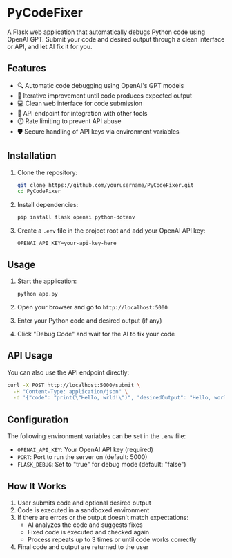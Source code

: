 # PyCodeFixer

A Flask web application that automatically debugs Python code using OpenAI GPT. Submit your code and desired output through a clean interface or API, and let AI fix it for you.

## Features

- 🔍 Automatic code debugging using OpenAI's GPT models
- 🔄 Iterative improvement until code produces expected output
- 💻 Clean web interface for code submission
- 🔌 API endpoint for integration with other tools
- ⏱️ Rate limiting to prevent API abuse
- 🛡️ Secure handling of API keys via environment variables

## Installation

1. Clone the repository:
   ```bash
   git clone https://github.com/yourusername/PyCodeFixer.git
   cd PyCodeFixer
   ```

2. Install dependencies:
   ```bash
   pip install flask openai python-dotenv
   ```

3. Create a `.env` file in the project root and add your OpenAI API key:
   ```
   OPENAI_API_KEY=your-api-key-here
   ```

## Usage

1. Start the application:
   ```bash
   python app.py
   ```

2. Open your browser and go to `http://localhost:5000`

3. Enter your Python code and desired output (if any)

4. Click "Debug Code" and wait for the AI to fix your code

## API Usage

You can also use the API endpoint directly:

```bash
curl -X POST http://localhost:5000/submit \
  -H "Content-Type: application/json" \
  -d '{"code": "print(\"Hello, wrld!\")", "desiredOutput": "Hello, world!"}'
```

## Configuration

The following environment variables can be set in the `.env` file:

- `OPENAI_API_KEY`: Your OpenAI API key (required)
- `PORT`: Port to run the server on (default: 5000)
- `FLASK_DEBUG`: Set to "true" for debug mode (default: "false")

## How It Works

1. User submits code and optional desired output
2. Code is executed in a sandboxed environment
3. If there are errors or the output doesn't match expectations:
   - AI analyzes the code and suggests fixes
   - Fixed code is executed and checked again
   - Process repeats up to 3 times or until code works correctly
4. Final code and output are returned to the user
